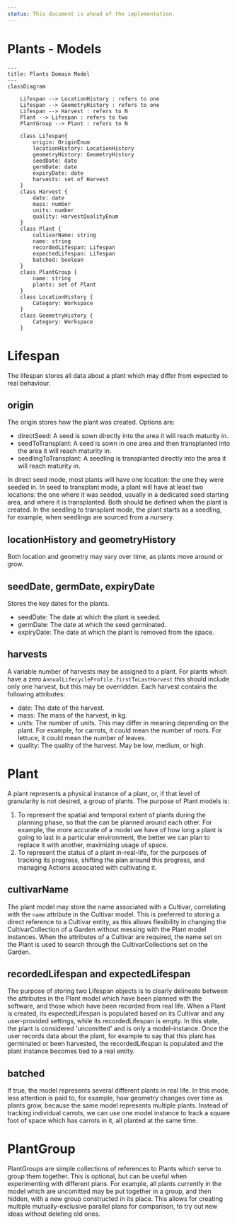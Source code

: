 ```yaml
---
status: This document is ahead of the implementation.
---
```

# Plants - Models

```mermaid
---
title: Plants Domain Model
---
classDiagram

    Lifespan --> LocationHistory : refers to one
    Lifespan --> GeometryHistory : refers to one
    Lifespan --> Harvest : refers to N
    Plant --> Lifespan : refers to two
    PlantGroup --> Plant : refers to N

    class Lifespan{
        origin: OriginEnum
        locationHistory: LocationHistory
        geometryHistory: GeometryHistory
        seedDate: date
        germDate: date
        expiryDate: date
        harvests: set of Harvest
    }
    class Harvest {
        date: date
        mass: number
        units: number
        quality: HarvestQualityEnum
    }
    class Plant {
        cultivarName: string
        name: string
        recordedLifespan: Lifespan
        expectedLifespan: Lifespan
        batched: boolean
    }
    class PlantGroup {
        name: string
        plants: set of Plant
    }
    class LocationHistory {
        Category: Workspace
    }
    class GeometryHistory {
        Category: Workspace
    }
```

# Lifespan

The lifespan stores all data about a plant which may differ from expected to real behaviour.

## origin

The origin stores how the plant was created. Options are:
- directSeed: A seed is sown directly into the area it will reach maturity in.
- seedToTransplant: A seed is sown in one area and then transplanted into the area it will reach maturity in.
- seedlingToTransplant: A seedling is transplanted directly into the area it will reach maturity in.

In direct seed mode, most plants will have one location: the one they were seeded in. In seed to transplant mode, a plant will have at least two locations: the one where it was seeded, usually in a dedicated seed starting area, and where it is transplanted. Both should be defined when the plant is created. In the seedling to transplant mode, the plant starts as a seedling, for example, when seedlings are sourced from a nursery.

## locationHistory and geometryHistory

Both location and geometry may vary over time, as plants move around or grow.

## seedDate, germDate, expiryDate

Stores the key dates for the plants.
- seedDate: The date at which the plant is seeded.
- germDate: The date at which the seed germinated.
- expiryDate: The date at which the plant is removed from the space.

## harvests

A variable number of harvests may be assigned to a plant. For plants which have a zero `AnnualLifecycleProfile.firstToLastHarvest` this should include only one harvest, but this may be overridden. Each harvest contains the following attributes:
- date: The date of the harvest.
- mass: The mass of the harvest, in kg.
- units: The number of units. This may differ in meaning depending on the plant. For example, for carrots, it could mean the number of roots. For lettuce, it could mean the number of leaves.
- quality: The quality of the harvest. May be low, medium, or high.

# Plant

A plant represents a physical instance of a plant, or, if that level of granularity is not desired, a group of plants. The purpose of Plant models is:
1. To represent the spatial and temporal extent of plants during the planning phase, so that the can be planned around each other. For example, the more accurate of a model we have of how long a plant is going to last in a particular environment, the better we can plan to replace it with another, maximizing usage of space.
2. To represent the status of a plant in-real-life, for the purposes of tracking its progress, shifting the plan around this progress, and managing Actions associated with cultivating it.

## cultivarName

The plant model may store the name associated with a Cultivar, correlating with the `name` attribute in the Cultivar model. This is preferred to storing a direct reference to a Cultivar entity, as this allows flexibility in changing the CultivarCollection of a Garden without messing with the Plant model instances. When the attributes of a Cultivar are required, the name set on the Plant is used to search through the CultivarCollections set on the Garden.

## recordedLifespan and expectedLifespan

The purpose of storing two Lifespan objects is to clearly delineate between the attributes in the Plant model which have been planned with the software, and those which have been recorded from real life. When a Plant is created, its expectedLifespan is populated based on its Cultivar and any user-provided settings, while its recordedLifespan is empty. In this state, the plant is considered 'uncomitted' and is only a model-instance. Once the user records data about the plant, for example to say that this plant has germinated or been harvested, the recordedLifespan is populated and the plant instance becomes tied to a real entity.

## batched

If true, the model represents several different plants in real life. In this mode, less attention is paid to, for example, how geometry changes over time as plants grow, because the same model represents multiple plants. Instead of tracking individual carrots, we can use one model instance to track a square foot of space which has carrots in it, all planted at the same time.

# PlantGroup

PlantGroups are simple collections of references to Plants which serve to group them together. This is optional, but can be useful when experimenting with different plans. For example, all plants currently in the model which are uncomitted may be put together in a group, and then hidden, with a new group constructed in its place. This allows for creating multiple mutually-exclusive parallel plans for comparison, to try out new ideas without deleting old ones.